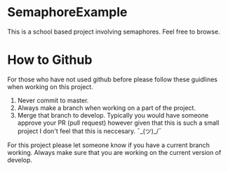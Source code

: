 # SemaphoreExample
This is a school based project involving semaphores. Feel free to browse.

# How to Github
For those who have not used github before please follow these guidlines when working on this project.
  1. Never commit to master.
  2. Always make a branch when working on a part of the project.
  3. Merge that branch to develop.
Typically you would have someone approve your PR (pull request) however given that this is such a small project I don't feel that this is neccesary. ¯\_(ツ)_/¯

For this project please let someone know if you have a current branch working. Always make sure that you are working on the current version of develop.
